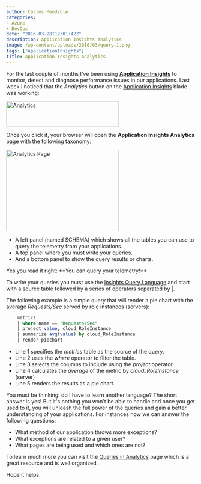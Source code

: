 ```yaml
---
author: Carlos Mendible
categories:
- Azure
- DevOps
date: "2016-03-28T12:01:42Z"
description: Application Insights Analytics
image: /wp-content/uploads/2016/03/query-1.png
tags: ["ApplicationInsights"]
title: Application Insights Analytics
---
```

For the last couple of months I've been using **<a href="https://azure.microsoft.com/en-us/documentation/articles/app-insights-overview/" target="_blank">Application Insights</a>** to monitor, detect and diagnose performance issues in our applications. Last week I noticed that the _Analytics_ button on the <a href="https://azure.microsoft.com/en-us/documentation/articles/app-insights-overview/" target="_blank">Application Insights</a> blade was working:

<a href="/wp-content/uploads/2016/03/Analytics.png" rel="attachment wp-att-2421"><img class="size-medium wp-image-2421 aligncenter" src="wp-content/uploads/2016/03/Analytics-300x67.png" alt="Analytics" width="300" height="67" srcset="/wp-content/uploads/2016/03/Analytics-300x67.png 300w, /wp-content/uploads/2016/03/Analytics-250x56.png 250w, /wp-content/uploads/2016/03/Analytics.png 586w" sizes="(max-width: 300px) 100vw, 300px" /></a>

Once you click it, your browser will open the **Application Insights Analytics** page with the following taxonomy:

<a href="http://carlos.mendible.com/wp-content/uploads/2016/03/Analytics_Page.png" rel="attachment wp-att-2441"><img class="size-medium wp-image-2441 aligncenter" src="http://carlos.mendible.com/wp-content/uploads/2016/03/Analytics_Page-300x217.png" alt="Analytics Page" width="300" height="217" srcset="/wp-content/uploads/2016/03/Analytics_Page-300x217.png 300w, /wp-content/uploads/2016/03/Analytics_Page-768x555.png 768w, /wp-content/uploads/2016/03/Analytics_Page-250x181.png 250w, /wp-content/uploads/2016/03/Analytics_Page.png 921w" sizes="(max-width: 300px) 100vw, 300px" /></a>

  * A left panel (named SCHEMA) which shows all the tables you can use to query the telemetry from your applications.
  * A top panel where you must write your queries.
  * And a bottom panel to show the query results or charts.

<p style="text-align: left;">
  Yes you read it right: **You can query your telemetry!**
</p>

To write your queries you must use the <a href="https://azure.microsoft.com/en-us/documentation/articles/app-analytics-queries" target="_blank">Insights Query Language</a> and start with a source table followed by a series of operators separated by |.

The following example is a simple query that will render a pie chart with the average _Requests/Sec_ served by role instances (servers):

``` sql
    metrics 
    | where name == "Requests/Sec"
    | project value, cloud_RoleInstance 
    | summarize avg(value) by cloud_RoleInstance
    | render piechart
``` 

  * Line 1 specifies the _metrics_ table as the source of the query.
  * Line 2 uses the _where_ operator to filter the table.
  * Line 3 selects the columns to include using the _project_ operator.
  * Line 4 calculates the _average_ of the metric by _cloud_RoleInstance_ (server)
  * Line 5 renders the results as a pie chart.

You must be thinking: do I have to learn another language? The short answer is yes! But it's nothing you won't be able to handle and once you get used to it, you will unleash the full power of the queries and gain a better understanding of your applications. For instances now we can answer the following questions:

  * What method of our application throws more exceptions?
  * What exceptions are related to a given user?
  * What pages are being used and which ones are not?

To learn much more you can visit the <a href="https://azure.microsoft.com/en-us/documentation/articles/app-analytics-queries" target="_blank">Queries in Analytics</a> page which is a great resource and is well organized.

Hope it helps.